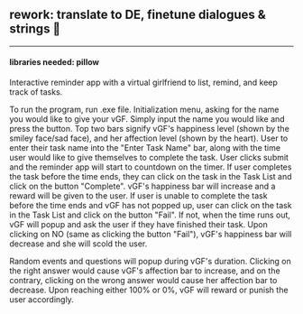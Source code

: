 
## rework: translate to DE, finetune dialogues & strings 🍍  

----- 



#### libraries needed: pillow

Interactive reminder app with a virtual girlfriend to list, remind, and keep track of tasks. 

To run the program, run .exe file.
Initialization menu, asking for the name you would like to give your vGF. Simply input the name you would like and press the button.
Top two bars signify vGF's happiness level (shown by the smiley face/sad face), and her affection level (shown by the heart).
User to enter their task name into the "Enter Task Name" bar, along with the time user would like to give themselves to complete the task.
User clicks submit and the reminder app will start to countdown on the timer.
If user completes the task before the time ends, they can click on the task in the Task List and click on the button "Complete". vGF's happiness bar will increase and a reward will be given to the user.
If user is unable to complete the task before the time ends and vGF has not popped up, user can click on the task in the Task List and click on the button "Fail". If not, when the time runs out, vGF will popup and ask the user if they have finished their task. Upon clicking on NO (same as clicking the button "Fail"), vGF's happiness bar will decrease and she will scold the user. 

Random events and questions will popup during vGF's duration. Clicking on the right answer would cause vGF's affection bar to increase, and on the contrary, clicking on the wrong answer would cause her affection bar to decrease.
Upon reaching either 100% or 0%, vGF will reward or punish the user accordingly.

